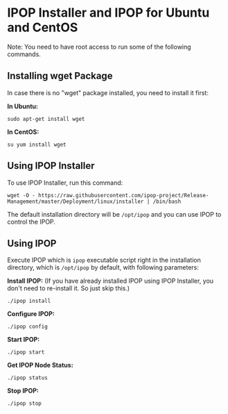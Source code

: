 <h1>IPOP Installer and IPOP for Ubuntu and CentOS</h1>

Note: You need to have root access to run some of the following commands.

<h2>Installing wget Package</h2>

In case there is no "wget" package installed, you need to install it first:

**In Ubuntu:**

    sudo apt-get install wget

**In CentOS:**

    su yum install wget

<h2>Using IPOP Installer</h2>

To use IPOP Installer, run this command:

    wget -O - https://raw.githubusercontent.com/ipop-project/Release-Management/master/Deployment/linux/installer | /bin/bash

The default installation directory will be `/opt/ipop` and you can use IPOP to control the IPOP.

<h2>Using IPOP</h2>

Execute IPOP which is `ipop` executable script right in the installation directory, which is `/opt/ipop` by default, with following parameters:

**Install IPOP:** (If you have already installed IPOP using IPOP Installer, you don't need to re-install it. So just skip this.)

    ./ipop install

**Configure IPOP:**

    ./ipop config

**Start IPOP:**

    ./ipop start

**Get IPOP Node Status:**

    ./ipop status

**Stop IPOP:**

    ./ipop stop
